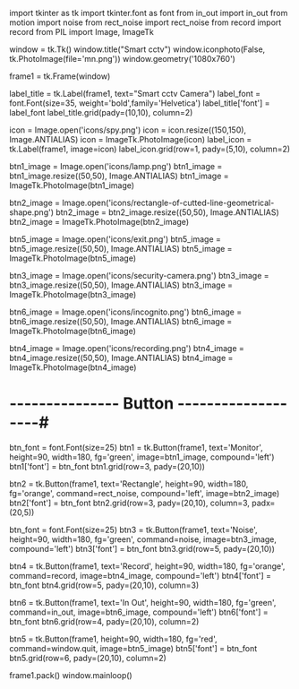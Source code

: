 import tkinter as tk
import tkinter.font as font
from in_out import in_out
from motion import noise
from rect_noise import rect_noise
from record import record
from PIL import Image, ImageTk

window = tk.Tk()
window.title("Smart cctv")
window.iconphoto(False, tk.PhotoImage(file='mn.png'))
window.geometry('1080x760')


frame1 = tk.Frame(window)

label_title = tk.Label(frame1, text="Smart cctv Camera")
label_font = font.Font(size=35, weight='bold',family='Helvetica')
label_title['font'] = label_font
label_title.grid(pady=(10,10), column=2)


icon = Image.open('icons/spy.png')
icon = icon.resize((150,150), Image.ANTIALIAS)
icon = ImageTk.PhotoImage(icon)
label_icon = tk.Label(frame1, image=icon)
label_icon.grid(row=1, pady=(5,10), column=2)

btn1_image = Image.open('icons/lamp.png')
btn1_image = btn1_image.resize((50,50), Image.ANTIALIAS)
btn1_image = ImageTk.PhotoImage(btn1_image)

btn2_image = Image.open('icons/rectangle-of-cutted-line-geometrical-shape.png')
btn2_image = btn2_image.resize((50,50), Image.ANTIALIAS)
btn2_image = ImageTk.PhotoImage(btn2_image)

btn5_image = Image.open('icons/exit.png')
btn5_image = btn5_image.resize((50,50), Image.ANTIALIAS)
btn5_image = ImageTk.PhotoImage(btn5_image)

btn3_image = Image.open('icons/security-camera.png')
btn3_image = btn3_image.resize((50,50), Image.ANTIALIAS)
btn3_image = ImageTk.PhotoImage(btn3_image)

btn6_image = Image.open('icons/incognito.png')
btn6_image = btn6_image.resize((50,50), Image.ANTIALIAS)
btn6_image = ImageTk.PhotoImage(btn6_image)

btn4_image = Image.open('icons/recording.png')
btn4_image = btn4_image.resize((50,50), Image.ANTIALIAS)
btn4_image = ImageTk.PhotoImage(btn4_image)

# --------------- Button -------------------#
btn_font = font.Font(size=25)
btn1 = tk.Button(frame1, text='Monitor', height=90, width=180, fg='green', image=btn1_image, compound='left')
btn1['font'] = btn_font
btn1.grid(row=3, pady=(20,10))

btn2 = tk.Button(frame1, text='Rectangle', height=90, width=180, fg='orange', command=rect_noise, compound='left', image=btn2_image)
btn2['font'] = btn_font
btn2.grid(row=3, pady=(20,10), column=3, padx=(20,5))

btn_font = font.Font(size=25)
btn3 = tk.Button(frame1, text='Noise', height=90, width=180, fg='green', command=noise, image=btn3_image, compound='left')
btn3['font'] = btn_font
btn3.grid(row=5, pady=(20,10))

btn4 = tk.Button(frame1, text='Record', height=90, width=180, fg='orange', command=record, image=btn4_image, compound='left')
btn4['font'] = btn_font
btn4.grid(row=5, pady=(20,10), column=3)


btn6 = tk.Button(frame1, text='In Out', height=90, width=180, fg='green', command=in_out, image=btn6_image, compound='left')
btn6['font'] = btn_font
btn6.grid(row=4, pady=(20,10), column=2)

btn5 = tk.Button(frame1, height=90, width=180, fg='red', command=window.quit, image=btn5_image)
btn5['font'] = btn_font
btn5.grid(row=6, pady=(20,10), column=2)

frame1.pack()
window.mainloop()
